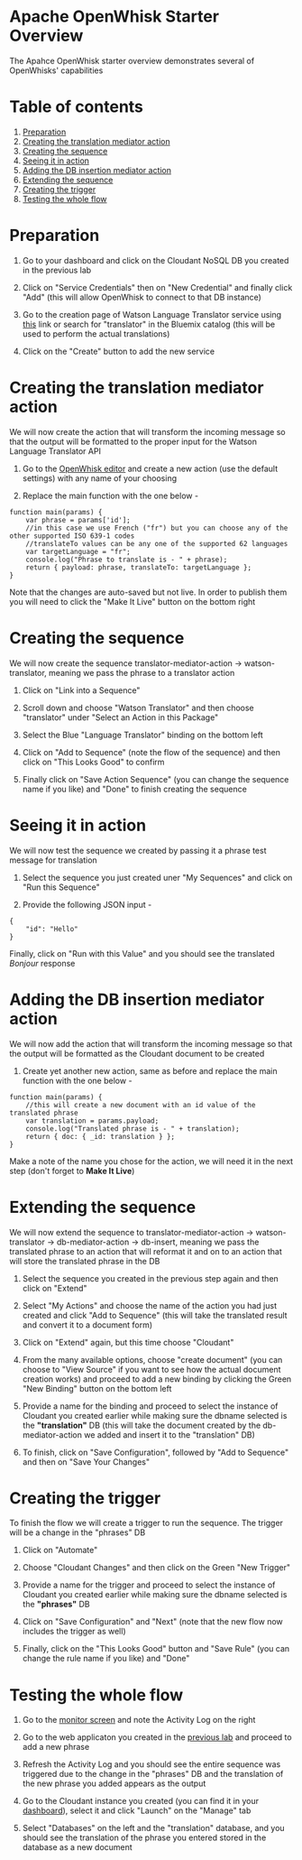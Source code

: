 # Apache OpenWhisk Starter Overview

The Apahce OpenWhisk starter overview demonstrates several of OpenWhisks' capabilities

# Table of contents
1. [Preparation](https://github.com/amirkeren/bluemix-lab2/blob/master/README.md#preparation)
2. [Creating the translation mediator action](https://github.com/amirkeren/bluemix-lab2/blob/master/README.md#creating-the-translation-mediator-action)
3. [Creating the sequence](https://github.com/amirkeren/bluemix-lab2/blob/master/README.md#creating-the-sequence)
4. [Seeing it in action](https://github.com/amirkeren/bluemix-lab2/blob/master/README.md#seeing-it-in-action)
5. [Adding the DB insertion mediator action](https://github.com/amirkeren/bluemix-lab2/blob/master/README.md#adding-the-db-insertion-mediator-action)
6. [Extending the sequence](https://github.com/amirkeren/bluemix-lab2/blob/master/README.md#extending-the-sequence)
7. [Creating the trigger](https://github.com/amirkeren/bluemix-lab2/blob/master/README.md#creating-the-trigger)
8. [Testing the whole flow](https://github.com/amirkeren/bluemix-lab2/blob/master/README.md#testing-the-whole-flow)

# Preparation

1. Go to your dashboard and click on the Cloudant NoSQL DB you created in the previous lab

2. Click on "Service Credentials" then on "New Credential" and finally click "Add" (this will allow OpenWhisk to connect to that DB instance)

3. Go to the creation page of Watson Language Translator service using [this](https://console.ng.bluemix.net/catalog/services/language-translator) link or search for "translator" in the Bluemix catalog (this will be used to perform the actual translations)

4. Click on the "Create" button to add the new service

# Creating the translation mediator action

We will now create the action that will transform the incoming message so that the output will be formatted to the proper input for the Watson Language Translator API

1. Go to the [OpenWhisk editor](https://console.ng.bluemix.net/openwhisk/editor) and create a new action (use the default settings) with any name of your choosing

2. Replace the main function with the one below -

```
function main(params) {
	var phrase = params['id'];
	//in this case we use French ("fr") but you can choose any of the other supported ISO 639-1 codes
	//translateTo values can be any one of the supported 62 languages
	var targetLanguage = "fr";
	console.log("Phrase to translate is - " + phrase);
	return { payload: phrase, translateTo: targetLanguage };
}
```

Note that the changes are auto-saved but not live. In order to publish them you will need to click the "Make It Live" button on the bottom right

# Creating the sequence

We will now create the sequence translator-mediator-action -> watson-translator, meaning we pass the phrase to a translator action

1. Click on "Link into a Sequence"

2. Scroll down and choose "Watson Translator" and then choose "translator" under "Select an Action in this Package"

3. Select the Blue "Language Translator" binding on the bottom left

4. Click on "Add to Sequence" (note the flow of the sequence) and then click on "This Looks Good" to confirm

5. Finally click on "Save Action Sequence" (you can change the sequence name if you like) and "Done" to finish creating the sequence

# Seeing it in action

We will now test the sequence we created by passing it a phrase test message for translation

1. Select the sequence you just created uner "My Sequences" and click on "Run this Sequence"

2. Provide the following JSON input -

```
{
    "id": "Hello"
}
```

Finally, click on "Run with this Value" and you should see the translated *Bonjour* response

# Adding the DB insertion mediator action

We will now add the action that will transform the incoming message so that the output will be formatted as the Cloudant document to be created

1. Create yet another new action, same as before and replace the main function with the one below - 

```
function main(params) {
	//this will create a new document with an id value of the translated phrase
	var translation = params.payload;
	console.log("Translated phrase is - " + translation);
	return { doc: { _id: translation } };
}
```

Make a note of the name you chose for the action, we will need it in the next step (don't forget to **Make It Live**)

# Extending the sequence

We will now extend the sequence to translator-mediator-action -> watson-translator -> db-mediator-action -> db-insert,
meaning we pass the translated phrase to an action that will reformat it and on to an action that will store the translated phrase in the DB

1. Select the sequence you created in the previous step again and then click on "Extend"

2. Select "My Actions" and choose the name of the action you had just created and click "Add to Sequence" (this will take the translated result and convert it to a document form)

3. Click on "Extend" again, but this time choose "Cloudant"

4. From the many available options, choose "create document" (you can choose to "View Source" if you want to see how the actual document creation works) and proceed to add a new binding by clicking the Green "New Binding" button on the bottom left

5. Provide a name for the binding and proceed to select the instance of Cloudant you created earlier while making sure the dbname selected is the **"translation"** DB (this will take the document created by the db-mediator-action we added and insert it to the "translation" DB)

6. To finish, click on "Save Configuration", followed by "Add to Sequence" and then on "Save Your Changes"

# Creating the trigger

To finish the flow we will create a trigger to run the sequence. The trigger will be a change in the "phrases" DB

1. Click on "Automate"

2. Choose "Cloudant Changes" and then click on the Green "New Trigger"

3. Provide a name for the trigger and proceed to select the instance of Cloudant you created earlier while making sure the dbname selected is the **"phrases"** DB

4. Click on "Save Configuration" and "Next" (note that the new flow now includes the trigger as well)

5. Finally, click on the "This Looks Good" button and "Save Rule" (you can change the rule name if you like) and "Done"

# Testing the whole flow

1. Go to the [monitor screen](https://console.ng.bluemix.net/openwhisk/dashboard) and note the Activity Log on the right

2. Go to the web applicaton you created in the [previous lab](https://github.com/amirkeren/bluemix-lab1) and proceed to add a new phrase

3. Refresh the Activity Log and you should see the entire sequence was triggered due to the change in the "phrases" DB and the translation of the new phrase you added appears as the output

4. Go to the Cloudant instance you created (you can find it in your [dashboard](https://console.ng.bluemix.net/dashboard/services)), select it and click "Launch" on the "Manage" tab

5. Select "Databases" on the left and the "translation" database, and you should see the translation of the phrase you entered stored in the database as a new document
